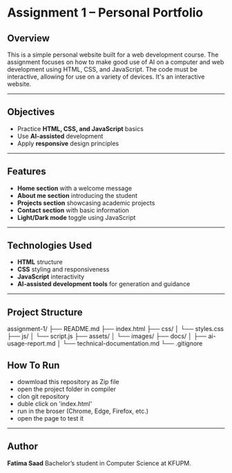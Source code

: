 # Assignment 1 – Personal Portfolio

## Overview

This is a simple personal website built for a web development course. 
The assignment focuses on how to make good use of AI on a computer and 
web development using HTML, CSS, and JavaScript. The code must be interactive, 
allowing for use on a variety of devices. It's an interactive website.

---

## Objectives

- Practice **HTML, CSS, and JavaScript** basics  
- Use **AI-assisted** development 
- Apply **responsive** design principles  

---

## Features

- **Home section** with a welcome message  
- **About me section** introducing the student  
- **Projects section** showcasing academic projects  
- **Contact section** with basic information  
- **Light/Dark mode** toggle using JavaScript  

---

## Technologies Used

- **HTML** structure  
- **CSS** styling and responsiveness  
- **JavaScript** interactivity  
- **AI-assisted development tools** for generation and guidance  

---

## Project Structure
assignment-1/
├── README.md
├── index.html
├── css/
│   └── styles.css
├── js/
│   └── script.js
├── assets/
│   └── images/
├── docs/
│   ├── ai-usage-report.md
│   └── technical-documentation.md
└── .gitignore

## How To Run 

- dowmload this repository as Zip file 
- open the project folder in compiler 
- clon git repository
- duble click on 'index.html'
- run in the broser (Chrome, Edge, Firefox, etc.) 
- open the page to test it 

---

## Author 

**Fatima Saad** Bachelor’s student in Computer Science at KFUPM.